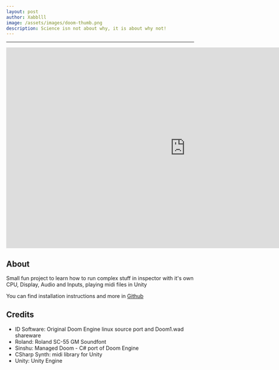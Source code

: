 ```yaml
---
layout: post
author: Xabblll
image: /assets/images/doom-thumb.png
description: Science isn not about why, it is about why not!
---
```



****


<iframe width="960" height="540" src="https://www.youtube.com/embed/4d27NQ1zeZw?si=34yW-Qzm3yoDLADU" title="YouTube video player" frameborder="0" allow="accelerometer; autoplay; clipboard-write; encrypted-media; gyroscope; picture-in-picture; web-share" allowfullscreen></iframe>


## About
Small fun project to learn how to run complex stuff in inspector with it's own CPU, Display, Audio and Inputs, playing midi files in Unity

You can find installation instructions and more in [Github](https://github.com/xabblll/DoomInUnityInspector "Github")



## Credits
- ID Software: Original Doom Engine linux source port and Doom1.wad shareware
- Roland: Roland SC-55 GM Soundfont
- Sinshu: Managed Doom - C# port of Doom Engine
- CSharp Synth: midi library for Unity
- Unity: Unity Engine
